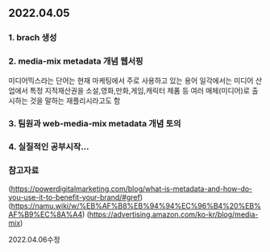 ## 2022.04.05

### 1. brach 생성
### 2. media-mix metadata 개념 웹서핑
미디어믹스라는 단어는 현재 마케팅에서 주로 사용하고 있는 용어
일각에서는 미디어 산업에서 특정 지적재산권을 소설,영화,만화,게임,캐릭터 제품 등 여러 매체(미디어)로 출시하는 것을 말하는 재플리시라고도 함 
### 3. 팀원과 web-media-mix metadata 개념 토의
### 4. 실질적인 공부시작...

### 참고자료
(https://powerdigitalmarketing.com/blog/what-is-metadata-and-how-do-you-use-it-to-benefit-your-brand/#gref)
(https://namu.wiki/w/%EB%AF%B8%EB%94%94%EC%96%B4%20%EB%AF%B9%EC%8A%A4)
(https://advertising.amazon.com/ko-kr/blog/media-mix)

2022.04.06수정
